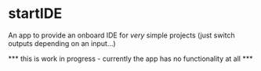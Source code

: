 # startIDE
An app to provide an onboard IDE for *very* simple projects (just switch outputs depending on an input...)

*** this is work in progress - currently the app has no functionality at all ***
